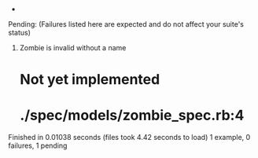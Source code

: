 *

Pending: (Failures listed here are expected and do not affect your suite's status)

  1) Zombie is invalid without a name
     # Not yet implemented
     # ./spec/models/zombie_spec.rb:4

Finished in 0.01038 seconds (files took 4.42 seconds to load)
1 example, 0 failures, 1 pending

